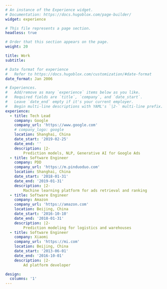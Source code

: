 ```yaml
---
# An instance of the Experience widget.
# Documentation: https://docs.hugoblox.com/page-builder/
widget: experience

# This file represents a page section.
headless: true

# Order that this section appears on the page.
weight: 20

title: Work
subtitle:

# Date format for experience
#   Refer to https://docs.hugoblox.com/customization/#date-format
date_format: Jan 2006

# Experiences.
#   Add/remove as many `experience` items below as you like.
#   Required fields are `title`, `company`, and `date_start`.
#   Leave `date_end` empty if it's your current employer.
#   Begin multi-line descriptions with YAML's `|2-` multi-line prefix.
experience:
  - title: Tech Lead
    company: Google
    company_url: 'https://www.google.com'
    # company_logo: google
    location: Shanghai, China
    date_start: '2019-02-25'
    date_end: ''
    description: |2-
        Prediction models, NLP, Generative AI for Google Ads
  - title: Software Engineer
    company: PDD
    company_url: 'https://m.pinduoduo.com'
    location: Shanghai, China
    date_start: '2018-01-31'
    date_end: '2019-01-31'
    description: |2-
        Machine learning platform for ads retrieval and ranking
  - title: Software Engineer
    company: Amazon
    company_url: 'https://amazon.com'
    location: Beijing, China
    date_start: '2016-10-10'
    date_end: '2018-01-31'
    description: |2-
        Prediction modeling for logistics and warehouses
  - title: Software Engineer
    company: Xiaomi
    company_url: 'https://mi.com'
    location: Beijing, China
    date_start: '2013-06-01'
    date_end: '2016-10-01'
    description: |2-
        Ad platform developer

design:
  columns: '1'
---
```

